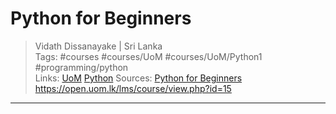 # Python for Beginners

> Vidath Dissanayake | Sri Lanka  
> Tags: #courses #courses/UoM #courses/UoM/Python1 #programming/python  
> Links: [UoM](../UoM.md) [Python](../../../programming/python/Python.md) 
> Sources:  [Python for Beginners](https://open.uom.lk/lms/course/view.php?id=15)
https://open.uom.lk/lms/course/view.php?id=15
---